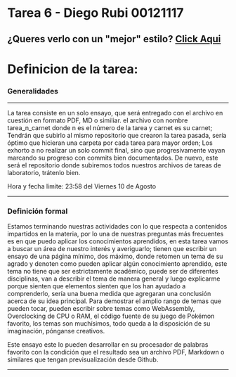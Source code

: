 # Tarea 6 - Diego Rubi 00121117

## ¿Queres verlo con un "mejor" estilo? [Click Aqui](https://uca-00121117.github.io/AC_00121117/tarea_6_00121117/Tarea_6_00121117)


# Definicion de la tarea:

### Generalidades

---

La tarea consiste en un solo ensayo, que será entregado con el archivo en cuestión en formato PDF, MD o similiar. el archivo con nombre tarea_n_carnet  donde n es el número de la tarea y carnet es su carnet; Tendrán que subirlo al mismo repositorio que crearon la tarea pasada, sería óptimo que hicieran una carpeta por cada tarea para mayor orden; Los exhorto a no realizar un solo commit final, sino que progresivamente vayan marcando su progreso con commits bien documentados. De nuevo, este será el repositorio donde subiremos todos nuestros archivos de tareas de laboratorio, trátenlo bien.

Hora y fecha limite: 23:58 del Viernes 10 de Agosto

---

### Definición formal

Estamos terminando nuestras actividades con lo que respecta a contenidos impartidos en la materia, por lo una de nuestras preguntas más frecuentes es en que puedo aplicar los conocimientos aprendidos, en esta tarea vamos a buscar un área de nuestro interés y averiguarlo; tienen que escribir un ensayo de una página mínimo, dos máximo, donde retomen un tema de su agrado y denoten como pueden aplicar algún conocimiento aprendido, este tema no tiene que ser estrictamente académico, puede ser de diferentes disciplinas, van a describir el tema de manera general y luego explicarme porque sienten que elementos sienten que los han ayudado a comprenderlo, sería una buena medida que agregaran una conclusión acerca de su idea principal. Para demostrar el amplio rango de temas que pueden tocar, pueden escribir sobre temas como WebAssembly, Overclocking de CPU o RAM, el código fuente de su juego de Pokémon favorito, los temas son muchísimos, todo queda a la disposición de su imaginación, pónganse creativos.

Este ensayo este lo pueden desarrollar en su procesador de palabras favorito con la condición que el resultado sea un archivo PDF, Markdown o similares que tengan previsualización desde Github.

---

